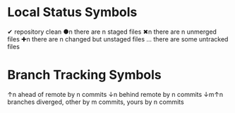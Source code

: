 # Local Status Symbols

✔ 	repository clean
●n 	there are n staged files
✖n 	there are n unmerged files
✚n 	there are n changed but unstaged files
… 	there are some untracked files

# Branch Tracking Symbols

↑n 	ahead of remote by n commits
↓n 	behind remote by n commits
↓m↑n 	branches diverged, other by m commits, yours by n commits
